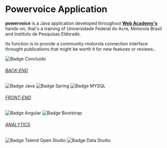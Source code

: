 # Powervoice Application
**powervoice** is a Java application developed throughout [**Web Academy's**](http://200.129.173.65/) hands-on, that's a training of Universidade Federal do Acre, Motorola Brasil and Instituto de Pesquisas Eldorado.

Its function is to provide a community-motorola connection interface throught publications that might be worth it for new features or reviews..

![Badge Concluido](http://img.shields.io/static/v1?label=STATUS&message=CONCLUIDO&color=GREEN&style=for-the-badge)

###### [BACK-END](https://github.com/Bruno-Patrick/motorola.powervoice/tree/main/powervoice)

![Badge Java](https://img.shields.io/badge/Java-ED8B00?style=for-the-badge&logo=java&logoColor=white)
![Badge Spring](https://img.shields.io/badge/Spring-6DB33F?style=for-the-badge&logo=spring&logoColor=white)
![Badge MYSQL](https://img.shields.io/badge/MySQL-00000F?style=for-the-badge&logo=mysql&logoColor=white)

###### [FRONT-END](https://github.com/Bruno-Patrick/motorola.powervoice/tree/main/powervoice-frontend)

![Badge Angular](https://img.shields.io/badge/Angular-DD0031?style=for-the-badge&logo=angular&logoColor=white)
![Badge Bootstrap](https://img.shields.io/badge/Bootstrap-563D7C?style=for-the-badge&logo=bootstrap&logoColor=white)

###### [ANALYTICS](https://datastudio.google.com/reporting/4fc32df9-dc35-4ae3-8f19-a5fb83bc3cfd)

![Badge Talend Open Studio](https://img.shields.io/badge/Talend%20Open%20Studio-F2676A?style=for-the-badge&logo=talend&logoColor=white)
![Badge Data Studio](https://img.shields.io/badge/Google%20Data%20Studio-E8E8E8?style=for-the-badge&logo=google)
